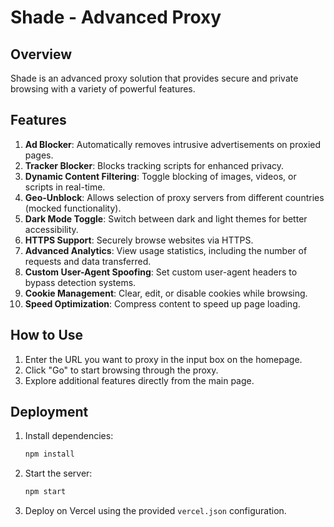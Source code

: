 
# Shade - Advanced Proxy

## Overview
Shade is an advanced proxy solution that provides secure and private browsing with a variety of powerful features.

## Features
1. **Ad Blocker**: Automatically removes intrusive advertisements on proxied pages.
2. **Tracker Blocker**: Blocks tracking scripts for enhanced privacy.
3. **Dynamic Content Filtering**: Toggle blocking of images, videos, or scripts in real-time.
4. **Geo-Unblock**: Allows selection of proxy servers from different countries (mocked functionality).
5. **Dark Mode Toggle**: Switch between dark and light themes for better accessibility.
6. **HTTPS Support**: Securely browse websites via HTTPS.
7. **Advanced Analytics**: View usage statistics, including the number of requests and data transferred.
8. **Custom User-Agent Spoofing**: Set custom user-agent headers to bypass detection systems.
9. **Cookie Management**: Clear, edit, or disable cookies while browsing.
10. **Speed Optimization**: Compress content to speed up page loading.

## How to Use
1. Enter the URL you want to proxy in the input box on the homepage.
2. Click "Go" to start browsing through the proxy.
3. Explore additional features directly from the main page.

## Deployment
1. Install dependencies:
   ```bash
   npm install
   ```
2. Start the server:
   ```bash
   npm start
   ```
3. Deploy on Vercel using the provided `vercel.json` configuration.
